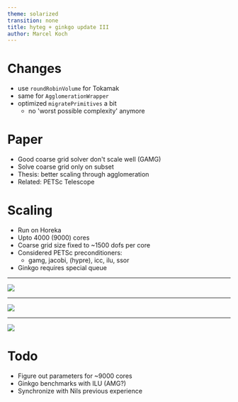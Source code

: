 ```yaml
---
theme: solarized
transition: none
title: hyteg + ginkgo update III
author: Marcel Koch
---
```


# Changes

- use `roundRobinVolume` for Tokamak
- same for `AgglomerationWrapper`
- optimized `migratePrimitives` a bit
  - no 'worst possible complexity' anymore

# Paper

- Good coarse grid solver don't scale well (GAMG)
- Solve coarse grid only on subset
- Thesis: better scaling through agglomeration
- Related: PETSc Telescope

# Scaling

- Run on Horeka
- Upto 4000 (9000) cores
- Coarse grid size fixed to ~1500 dofs per core
- Considered PETSc preconditioners:
  - gamg, jacobi, (hypre), icc, ilu, ssor
- Ginkgo requires special queue

---

![](petsc-pre-cgc-rf.png)

---

![](petsc-pre-cgc-tit.png)

---

![](petsc-pre-rt.png)

# Todo

- Figure out parameters for ~9000 cores
- Ginkgo benchmarks with ILU (AMG?)
- Synchronize with Nils previous experience
